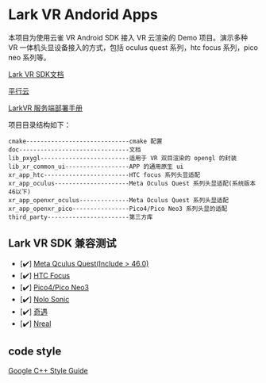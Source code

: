 # Lark VR Andorid Apps

本项目为使用云雀 VR Android SDK 接入 VR 云渲染的 Demo 项目。演示多种 VR 一体机头显设备接入的方式，包括 oculus quest 系列，htc focus 系列，pico neo 系列等。

[Lark VR SDK文档](https://pingxingyun.github.io/nativeclient_xr_sdk/)

[平行云](https://www.pingxingyun.com/)

[LarkVR 服务端部署手册](https://www.pingxingyun.com/online/vr3.html?id=447)

项目目录结构如下：

```path
cmake-----------------------------cmake 配置
doc-------------------------------文档
lib_pxygl-------------------------适用于 VR 双目渲染的 opengl 的封装
lib_xr_common_ui------------------APP 的通用原生 ui
xr_app_htc------------------------HTC focus 系列头显适配
xr_app_oculus---------------------Meta Oculus Quest 系列头显适配(系统版本46以下)
xr_app_openxr_oculus--------------Meta Oculus Quest 系列头显适配
xr_app_openxr_pico----------------Pico4/Pico Neo3 系列头显的适配
third_party-----------------------第三方库
```

## Lark VR SDK 兼容测试

- [:heavy_check_mark:] [Meta Qculus Quest(Include > 46.0)](https://www.oculus.com/quest-2/)
- [:heavy_check_mark:] [HTC Focus](https://www.vive.com/cn/product/vive-focus/)
- [:heavy_check_mark:] [Pico4/Pico Neo3](https://www.pico-interactive.com/)
- [:heavy_check_mark:] [Nolo Sonic](https://www.nolovr.com/index)
- [:heavy_check_mark:] [奇遇](https://dev-qiyu.iqiyi.com/)
- [:heavy_check_mark:] [Nreal](https://www.nreal.cn/nrealapp/)

## code style

[Google C++ Style Guide](https://google.github.io/styleguide/cppguide.html)
